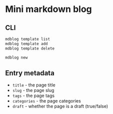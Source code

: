 # Mini markdown blog


## CLI

```bash
mdblog template list
mdblog template add
mdblog template delete

mdblog new
```

## Entry metadata

- `title` - the page title
- `slug` - the page slug
- `tags` - the page tags
- `categories` - the page categories
- `draft` - whether the page is a draft (true/false)
